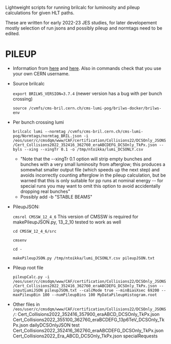 Lightweight scripts for running brilcalc for luminosity and pileup calculations for given HLT paths.

These are written for early 2022-23 JES studies, for later developement mostly selection of run jsons and possibly pileup and normtags need to be edited.

# PILEUP
- Information from [here](https://twiki.cern.ch/twiki/bin/view/CMS/PileupJSONFileforData) and [here](https://twiki.cern.ch/twiki/bin/view/CMS/LumiRecommendationsRun3#Pileup_reweighting). Also in commands check that you use your own CERN username.
- Source brilcalc

    `export BRILWS_VERSION=3.7.4` (newer version has a bug with per bunch crossing)

    `source /cvmfs/cms-bril.cern.ch/cms-lumi-pog/brilws-docker/brilws-env`
    
- Per bunch crossing lumi

    `brilcalc lumi --normtag /cvmfs/cms-bril.cern.ch/cms-lumi-pog/Normtags/normtag_BRIL.json -i /eos/user/c/cmsdqm/www/CAF/certification/Collisions22/DCSOnly_JSONS/Cert_Collisions2022_352416_362760_eraABCDEFG_DCSOnly_TkPx.json --byls --xing --xingTr 0.1 -o /tmp/ntoikka/lumi_DCSONLY.csv`
    - "Note that the --xingTr 0.1 option will strip empty bunches and bunches with a very small luminosity from afterglow; this produces a somewhat smaller output file (which speeds up the next step) and avoids incorrectly counting afterglow in the pileup calculation, but be warned that this is only suitable for pp runs at nominal energy -- for special runs you may want to omit this option to avoid accidentally dropping real bunches"
    - Possibly add -b "STABLE BEAMS"

- PileupJSON:

    `cmsrel CMSSW_12_4_6` This version of CMSSW is required for makePileupJSON.py, 13_2_10 tested to work as well

    `cd CMSSW_12_4_6/src`

    `cmsenv`

    `cd -`

    `makePileupJSON.py /tmp/ntoikka/lumi_DCSONLY.csv pileupJSON.txt`

- Pileup root file

    `pileupCalc.py -i /eos/user/c/cmsdqm/www/CAF/certification/Collisions22/DCSOnly_JSONS/Cert_Collisions2022_352416_362760_eraABCDEFG_DCSOnly_TkPx.json --inputLumiJSON pileupJSON.txt --calcMode true --minBiasXsec 69200 --maxPileupBin 100 --numPileupBins 100 MyDataPileupHistogram.root`


- Other files in `/eos/user/c/cmsdqm/www/CAF/certification/Collisions22/DCSOnly_JSONS/`:
Cert_Collisions2022_352416_357900_eraABCD_DCSOnly_TkPx.json     Cert_Collisions2022_355100_362760_eraBCDEFG_13p6TeV_DCSOnly_TkPx.json  dailyDCSOnlyJSON  test
Cert_Collisions2022_352416_362760_eraABCDEFG_DCSOnly_TkPx.json  Cert_Collisions2022_Era_ABCD_DCSOnly_TkPx.json                         specialRequests
